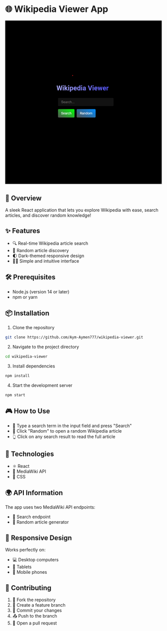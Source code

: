 # 🌐 Wikipedia Viewer App
![wiki preview](./src/assets/image.png)
## 🚀 Overview

A sleek React application that lets you explore Wikipedia with ease, search articles, and discover random knowledge!

## ✨ Features

- 🔍 Real-time Wikipedia article search
- 🎲 Random article discovery
- 🌓 Dark-themed responsive design
- 👨‍💻 Simple and intuitive interface

## 🛠 Prerequisites

- Node.js (version 14 or later)
- npm or yarn

## 📦 Installation

1. Clone the repository
```bash
git clone https://github.com/Aym-Aymen777/wikipedia-viewer.git
```

2. Navigate to the project directory
```bash
cd wikipedia-viewer
```

3. Install dependencies
```bash
npm install
```

4. Start the development server
```bash
npm start
```

## 🎮 How to Use

- 📝 Type a search term in the input field and press "Search"
- 🎳 Click "Random" to open a random Wikipedia article
- 👆 Click on any search result to read the full article

## 🧰 Technologies

- ⚛️ React
- 📡 MediaWiki API
- 🎨 CSS

## 🌍 API Information

The app uses two MediaWiki API endpoints:
- 🔎 Search endpoint
- 🎲 Random article generator

## 📱 Responsive Design

Works perfectly on:
- 💻 Desktop computers
- 📱 Tablets
- 🤳 Mobile phones

## 🤝 Contributing

1. 🍴 Fork the repository
2. 🌿 Create a feature branch
3. 💾 Commit your changes
4. 📤 Push to the branch
5. 🔀 Open a pull request
